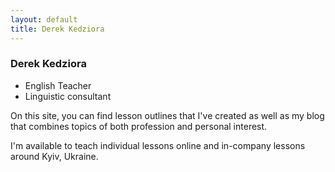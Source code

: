 ```yaml
---
layout: default
title: Derek Kedziora
---
```

### Derek Kedziora
- English Teacher
- Linguistic consultant

On this site, you can find lesson outlines that I've created as well as my blog that combines topics of both profession and personal interest. 

I'm available to teach individual lessons online and in-company lessons around Kyiv, Ukraine.  




